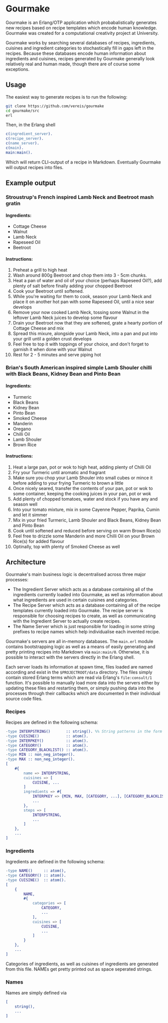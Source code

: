 # Gourmake
Gourmake is an Erlang/OTP application which probabalistically generates new recipes based on recipe templates which encode human knowledge. Gourmake was created for a computational creativity project at University.

Gourmake works by searching several databases of recipes, ingredients, cuisines and ingredient categories to stochastically fill in gaps left in the recipes. Because these databases encode human information about ingredients and cuisines, recipes generated by Gourmake generally look relatively real and human made, though there are of course some exceptions.

## Usage
The easiest way to generate recipes is to run the following:
```sh
git clone https://github.com/vereis/gourmake
cd gourmake/src
erl
```

Then, in the Erlang shell
```erlang
c(ingredient_server).
c(recipe_server).
c(name_server).
c(main).
main:main().
```

Which will return CLI-output of a recipe in Markdown. Eventually Gourmake will output recipes into files.

## Example output
### Stroustrup's French inspired Lamb Neck and Beetroot mash gratin
#### Ingredients:
- Cottage Cheese
- Walnut
- Lamb Neck
- Rapeseed Oil
- Beetroot
#### Instructions:
1) Preheat a grill to high heat
2) Wash around 800g Beetroot and chop them into 3 - 5cm chunks.
3) Heat a pan of water and oil of your choice (perhaps Rapeseed Oil?), add plenty of salt before finally adding your chopped Beetroot
4) Cook your Beetroot until softened.
5) While you're waiting for them to cook, season your Lamb Neck and place it on another hot pan with some Rapeseed Oil, until a nice sear develops
6) Remove your now cooked Lamb Neck, tossing some Walnut in the leftover Lamb Neck juices to develop some flavour
7) Drain your Beetroot now that they are softened, grate a hearty portion of Cottage Cheese and mix
8) Spread this mixure, alongside your Lamb Neck, into a pan and put into your grill until a golden crust develops
9) Feel free to top it with toppings of your choice, and don't forget to garnish it when done with your Walnut
10) Rest for 2 - 5 minutes and serve piping hot

### Brian's South American inspired simple Lamb Shouler chilli with Black Beans, Kidney Bean and Pinto Bean
#### Ingredients:
- Turmeric
- Black Beans
- Kidney Bean
- Pinto Bean
- Smoked Cheese
- Manderin
- Oregano
- Chilli Oil
- Lamb Shouler
- Brown Rice
#### Instructions:
1) Heat a large pan, pot or wok to high heat, adding plenty of Chilli Oil
2) Fry your Turmeric until aromatic and fragrant
3) Make sure you chop your Lamb Shouler into small cubes or mince it before adding to your frying Turmeric to brown a little
4) Once nicely seared, transfer the contents of your pan, pot or wok to some container, keeping the cooking juices in your pan, pot or wok 
5) Add plenty of chopped tomatoes, water and stock if you have any and season well
6) Into your tomato mixture, mix in some Cayenne Pepper, Paprika, Cumin and let it simmer
7) Mix in your fried Turmeric, Lamb Shouler and Black Beans, Kidney Bean and Pinto Bean
8) Cook until softened and reduced before serving on warm Brown Rice(s)
9) Feel free to drizzle some Manderin and more Chilli Oil on your Brown Rice(s) for added flavour
10) Optinally, top with plenty of Smoked Cheese as well

## Architecture
Gourmake's main business logic is decentralised across three major processes: 
- The Ingredient Server which acts as a database containing all of the ingredients currently loaded into Gourmake, as well as information about what ingredients are used in certain cuisines and categories.
- The Recipe Server which acts as a database containing all of the recipe templates currently loaded into Gourmake. The recipe server is responsible for choosing recipes to create, as well as communicating with the Ingredient Server to actually create recipes.
- The Name Server which is just responsible for loading in some string prefixes to recipe names which help individualise each invented recipe.

Gourmake's servers are all in-memory databases. The ```main.erl``` module contains bootstrapping logic as well as a means of easily generating and pretty printing recipes into Markdown via ```main:main/0```. Otherwise, it is possible to interact with the servers directly in the Erlang shell.

Each server loads its information at spawn time, files loaded are named according and exist in the ```$PROJECTROOT/data``` directory. The files simply contain stored Erlang terms which are read via Erlang's ```file:consult/1``` function. It's possible to manually load more data into the servers either by updating these files and restarting them, or simply pushing data into the processes through their callbacks which are documented in their individual source code files.

### Recipes
Recipes are defined in the following schema:
```erlang
-type INTERPSTRING()       :: string(). %% String patterns in the form ~INTERPKEY are interpolated
-type CUISINE()            :: atom().
-type INTERPKEY()          :: atom().
-type CATEGORY()           :: atom().
-type CATEGORY_BLACKLIST() :: atom().
-type MIN :: non_neg_integer().
-type MAX :: non_neg_integer().
[
    #{
        name => INTERPSTRING,
        cuisines => [
            CUISINE, ...
        ]
        ingredients => #{
            INTERPKEY => {MIN, MAX, [CATEGORY, ...], [CATEGORY_BLACKLIST, ...]},
            ...
        },
        steps => [
            INTERPSTRING,
            ...
        ]
    },
    ...
]
```

### Ingredients
Ingredients are defined in the following schema:
```erlang
-type NAME()     :: atom(),
-type CATEGORY() :: atom().
-type CUISINE()  :: atom().
[
    {
        NAME,
        #{
            categories => [
                CATEGORY,
                ...
            ],
            cuisines => [
                CUISINE,
                ...
            ]
        }
    },
    ...
]
```
Categories of ingredients, as well as cuisines of ingredients are generated from this file. NAMEs get pretty printed out as space seperated strings.

### Names
Names are simply defined via
```erlang
[
    string(),
    ...
]
```
